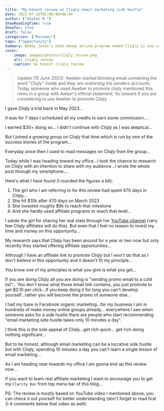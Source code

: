 ```yaml
---
title: "My honest review on Cliqly email marketing side hustle"
date: 2023-07-14T02:06:00+06:00
author: ["Shafat M."]
ShowReadingTime: true
ShowToc: true
draft: false
categories: ["Reviews"]
tags: ["opportunity"]
Summary: Bobby Jones's make money online program named Cliqly is now crushing the net. But is it worth to give it a trial or is another shiny object. I'll review the result of one of Cliqly's success stories to find the truth.
cover: 
    image: images/photos/cliqly_review.png
    alt: cliqly review
    caption: my honest cliqly review
---
```

> Update (15 June 2023): Aweber started blocking email containing the word "Cliqly" inside and they are *restricting* the senders accounts. Today someone who used Aweber to promote cliqly mentioned this news in a group with Awber's official statement. So beware if you are considering to use Aweber to promote Cliqly.  

I gave Cliqly a trial back in May 2023...

It was for 7 days I scheduled all my credits to earn some commission....

I earned $30+ doing so... I didn't continue with Cliqly as I was skeptical...

But I joined a growing group on Cliqly that time which is run by one of the success stories of the program...

Everyday since then I used to read messages on Cliqly from the group...

Today while I was heading toward my office...I took the chance to research on Cliqly with an intention to share with my audience...I wrote the whole post through my smartphone.... 

Here's what I have found (I rounded the figures a bit):

1. The girl who I am referring to for this review had spent 470 days in Cliqly...
2. She hit $10k after 470 days on March 2023
3. She invested roughly $9k to reach that milestone
4. And she hardly used affiliate programs to reach that level...

I salute the girl for sharing her real stats through her [YouTube channel](https://youtu.be/OMo3Gwm5xgQ) (very few Cliqly affiliates will do this). But even that I feel no reason to invest my time and money on this opportunity...

My research says that Cliqly has been around for a year or two now but only recently they started offering affiliate opportunities...

Although I have an affiliate link to promote Cliqly but I won't do that as I don't believe in this opportunity and it doesn't fit my principle...

You know one of my principles is what you give is what you get...

If you are doing Cliqly all you are doing is "sending promo email to a cold list"... You don't know what those email link contains, you just promote to get $0.10 per click...If you keep doing it for long you can't develop yourself...rather you will become the promo of someone else...

I had my base in Facebook organic marketing...for my business I am in hundreds of make money online groups already... everywhere I see when someone asks for a side hustle there are people who start recommending "email marketing side hustle takes only 10 minutes a day".

I think this is the sole appeal of Cliqly...get rich quick... get rich doing nothing significant...

But to be honest, although email marketing can be a lucrative side hustle but with Cliqly, spending 10 minutes a day you can't learn a single lesson of email marketing...

As I am heading near towards my office I am gonna end up this review now...

If you want to learn real affiliate marketing I want to encourage you to get my `Clarity Doc` from top menu bar of this blog...

PS: The review is mostly based on YouTube video I mentioned above, you can check it out yourself for better understanding (don't forget to read first 3-4 comments below that video as well):

